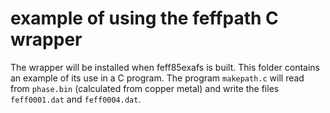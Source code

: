 # example of using the feffpath C wrapper

The wrapper will be installed when feff85exafs is built.  This folder
contains an example of its use in a C program.  The program
`makepath.c` will read from `phase.bin` (calculated from copper metal)
and write the files `feff0001.dat` and `feff0004.dat`.
